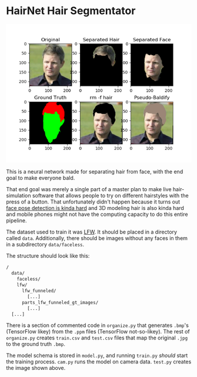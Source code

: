 HairNet Hair Segmentator
========================

![](img/Figure_1.png "do you ever just 🅱️aldify")

This is a neural network made for separating hair from face, with the end goal to make everyone bald.

That end goal was merely a single part of a master plan to make live hair-simulation software that allows people to try on different hairstyles with the press of a button. That unfortunately didn't happen because it turns out [face pose detection is kinda hard](https://github.com/Plenglin/Head-Pose-Net) and 3D modeling hair is also kinda hard and mobile phones might not have the computing capacity to do this entire pipeline.

The dataset used to train it was [LFW](http://vis-www.cs.umass.edu/lfw/). It should be placed in a directory called `data`. Additionally, there should be images without any faces in them in a subdirectory `data/faceless`.

The structure should look like this:
```
/
  data/
    faceless/
    lfw/
      lfw_funneled/
        [...]
      parts_lfw_funneled_gt_images/
        [...]
  [...]
```

There is a section of commented code in `organize.py` that generates `.bmp`'s (TensorFlow likey) from the `.ppm` files (TensorFlow not-so-likey). The rest of `organize.py` creates `train.csv` and `test.csv` files that map the original `.jpg` to the ground truth `.bmp`. 

The model schema is stored in `model.py`, and running `train.py` _should_ start the training process. `cam.py` runs the model on camera data. `test.py` creates the image shown above.
